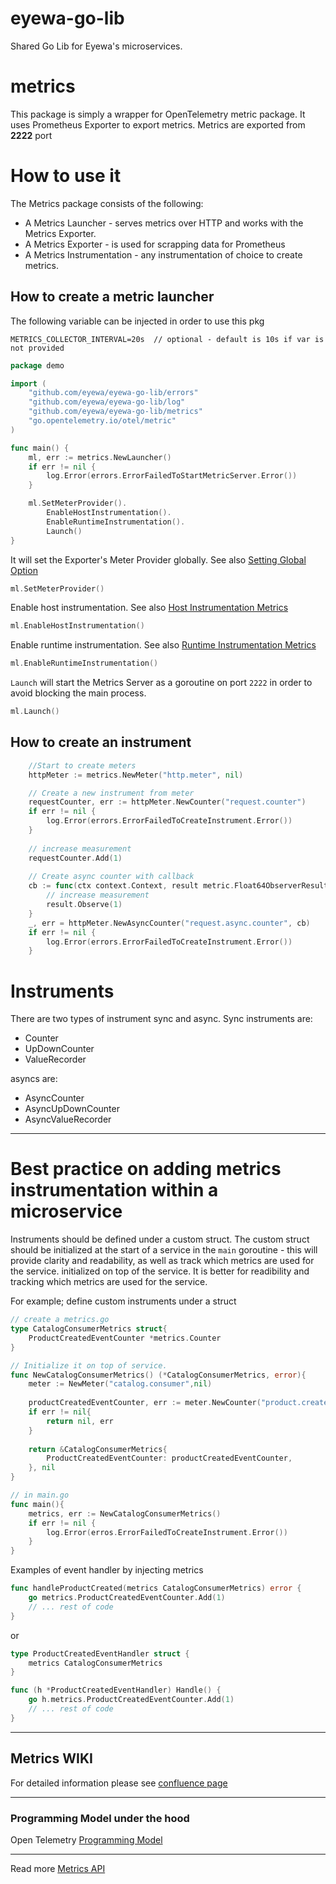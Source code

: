 # eyewa-go-lib
Shared Go Lib for Eyewa's microservices.

# metrics
This package is simply a wrapper for OpenTelemetry metric package. It uses Prometheus
Exporter to export metrics. Metrics are exported from **2222** port

# How to use it
The Metrics package consists of the following:
- A Metrics Launcher - serves metrics over HTTP and works with the Metrics Exporter.
- A Metrics Exporter - is used for scrapping data for Prometheus
- A Metrics Instrumentation - any instrumentation of choice to create metrics.

## How to create a metric launcher
The following variable can be injected in order to use this pkg
```
METRICS_COLLECTOR_INTERVAL=20s  // optional - default is 10s if var is not provided
```

```go
package demo

import (
	"github.com/eyewa/eyewa-go-lib/errors"
	"github.com/eyewa/eyewa-go-lib/log"
	"github.com/eyewa/eyewa-go-lib/metrics"
	"go.opentelemetry.io/otel/metric"
)

func main() {
	ml, err := metrics.NewLauncher()
	if err != nil {
		log.Error(errors.ErrorFailedToStartMetricServer.Error())
	}

	ml.SetMeterProvider().
		EnableHostInstrumentation().
		EnableRuntimeInstrumentation().
		Launch()
}
```
It will set the Exporter's Meter Provider globally. See also [Setting Global Option](https://opentelemetry.io/docs/go/getting-started/#setting-global-options)
```go
ml.SetMeterProvider()
```
Enable host instrumentation. See also [Host Instrumentation Metrics](https://pkg.go.dev/go.opentelemetry.io/contrib/instrumentation/host@v0.20.0#pkg-overview) 
```go
ml.EnableHostInstrumentation()
```
Enable runtime instrumentation. See also [Runtime Instrumentation Metrics](https://pkg.go.dev/go.opentelemetry.io/contrib/instrumentation/runtime@v0.20.0#pkg-overview)
```go
ml.EnableRuntimeInstrumentation()
```
`Launch` will start the Metrics Server as a goroutine on port `2222` in order to avoid blocking the main process.
```go
ml.Launch()
```
## How to create an instrument
```go
    //Start to create meters 
    httpMeter := metrics.NewMeter("http.meter", nil)

    // Create a new instrument from meter
    requestCounter, err := httpMeter.NewCounter("request.counter")
    if err != nil {
        log.Error(errors.ErrorFailedToCreateInstrument.Error())
    }
    
    // increase measurement
    requestCounter.Add(1)
    
    // Create async counter with callback
    cb := func(ctx context.Context, result metric.Float64ObserverResult) {
        // increase measurement
        result.Observe(1)
    }
    _, err = httpMeter.NewAsyncCounter("request.async.counter", cb)
    if err != nil {
        log.Error(errors.ErrorFailedToCreateInstrument.Error())
    }
```
# Instruments
There are two types of instrument sync and async. Sync instruments are:
- Counter
- UpDownCounter
- ValueRecorder

asyncs are:
- AsyncCounter
- AsyncUpDownCounter
- AsyncValueRecorder

---
# Best practice on adding metrics instrumentation within a microservice
Instruments should be defined under a custom struct. The custom struct should be initialized at the start of a service in the `main` goroutine - this will provide clarity and readability, as well as track which metrics are used for the service. 
initialized on top of the service. It is better for readibility and tracking which 
metrics are used for the service. 

For example; define custom instruments under a struct
```go
// create a metrics.go
type CatalogConsumerMetrics struct{
	ProductCreatedEventCounter *metrics.Counter
}

// Initialize it on top of service.
func NewCatalogConsumerMetrics() (*CatalogConsumerMetrics, error){
    meter := NewMeter("catalog.consumer",nil)
    
    productCreatedEventCounter, err := meter.NewCounter("product.created.event.counter")
    if err != nil{
    	return nil, err
    }
    
    return &CatalogConsumerMetrics{
        ProductCreatedEventCounter: productCreatedEventCounter,
    }, nil
}
```
```go
// in main.go
func main(){
    metrics, err := NewCatalogConsumerMetrics()
    if err != nil { 
	    log.Error(erros.ErrorFailedToCreateInstrument.Error())
    }
}
```
Examples of event handler by injecting metrics
```go
func handleProductCreated(metrics CatalogConsumerMetrics) error {
    go metrics.ProductCreatedEventCounter.Add(1)
    // ... rest of code
}
```
or
```go
type ProductCreatedEventHandler struct {
    metrics CatalogConsumerMetrics
}

func (h *ProductCreatedEventHandler) Handle() {
    go h.metrics.ProductCreatedEventCounter.Add(1)
    // ... rest of code
}
```
---
## Metrics WIKI

For detailed information please see [confluence page](https://eyewadxb.atlassian.net/wiki/spaces/TECH/pages/1869545495/Metrics+Package)

---
### Programming Model under the hood
Open Telemetry [Programming Model](https://github.com/open-telemetry/opentelemetry-specification/blob/main/specification/metrics/README.md#programming-model)

---
Read more [Metrics API](https://github.com/open-telemetry/opentelemetry-specification/blob/main/specification/metrics/api.md)
